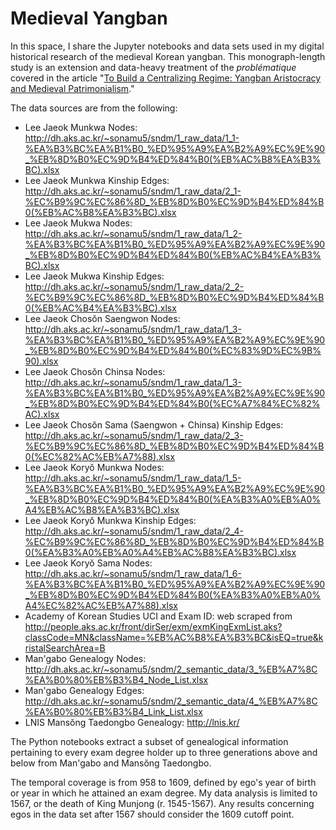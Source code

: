 # Medieval Yangban

In this space, I share the Jupyter notebooks and data sets used in my digital historical research of the medieval Korean yangban. This monograph-length study is an extension and data-heavy treatment of the _problématique_ covered in the article "[To Build a Centralizing Regime: Yangban Aristocracy and Medieval Patrimonialism](https://doi.org/10.1353/seo.2019.0003)."

The data sources are from the following:
* Lee Jaeok Munkwa Nodes: http://dh.aks.ac.kr/~sonamu5/sndm/1_raw_data/1_1-%EA%B3%BC%EA%B1%B0_%ED%95%A9%EA%B2%A9%EC%9E%90_%EB%8D%B0%EC%9D%B4%ED%84%B0(%EB%AC%B8%EA%B3%BC).xlsx
* Lee Jaeok Munkwa Kinship Edges: http://dh.aks.ac.kr/~sonamu5/sndm/1_raw_data/2_1-%EC%B9%9C%EC%86%8D_%EB%8D%B0%EC%9D%B4%ED%84%B0(%EB%AC%B8%EA%B3%BC).xlsx
* Lee Jaeok Mukwa Nodes: http://dh.aks.ac.kr/~sonamu5/sndm/1_raw_data/1_2-%EA%B3%BC%EA%B1%B0_%ED%95%A9%EA%B2%A9%EC%9E%90_%EB%8D%B0%EC%9D%B4%ED%84%B0(%EB%AC%B4%EA%B3%BC).xlsx
* Lee Jaeok Mukwa Kinship Edges: http://dh.aks.ac.kr/~sonamu5/sndm/1_raw_data/2_2-%EC%B9%9C%EC%86%8D_%EB%8D%B0%EC%9D%B4%ED%84%B0(%EB%AC%B4%EA%B3%BC).xlsx
* Lee Jaeok Chosŏn Saengwon Nodes: http://dh.aks.ac.kr/~sonamu5/sndm/1_raw_data/1_3-%EA%B3%BC%EA%B1%B0_%ED%95%A9%EA%B2%A9%EC%9E%90_%EB%8D%B0%EC%9D%B4%ED%84%B0(%EC%83%9D%EC%9B%90).xlsx
* Lee Jaeok Chosŏn Chinsa Nodes: http://dh.aks.ac.kr/~sonamu5/sndm/1_raw_data/1_3-%EA%B3%BC%EA%B1%B0_%ED%95%A9%EA%B2%A9%EC%9E%90_%EB%8D%B0%EC%9D%B4%ED%84%B0(%EC%A7%84%EC%82%AC).xlsx
* Lee Jaeok Chosŏn Sama (Saengwon + Chinsa) Kinship Edges: http://dh.aks.ac.kr/~sonamu5/sndm/1_raw_data/2_3-%EC%B9%9C%EC%86%8D_%EB%8D%B0%EC%9D%B4%ED%84%B0(%EC%82%AC%EB%A7%88).xlsx
* Lee Jaeok Koryŏ Munkwa Nodes: http://dh.aks.ac.kr/~sonamu5/sndm/1_raw_data/1_5-%EA%B3%BC%EA%B1%B0_%ED%95%A9%EA%B2%A9%EC%9E%90_%EB%8D%B0%EC%9D%B4%ED%84%B0(%EA%B3%A0%EB%A0%A4%EB%AC%B8%EA%B3%BC).xlsx
* Lee Jaeok Koryŏ Munkwa Kinship Edges: http://dh.aks.ac.kr/~sonamu5/sndm/1_raw_data/2_4-%EC%B9%9C%EC%86%8D_%EB%8D%B0%EC%9D%B4%ED%84%B0(%EA%B3%A0%EB%A0%A4%EB%AC%B8%EA%B3%BC).xlsx
* Lee Jaeok Koryŏ Sama Nodes: http://dh.aks.ac.kr/~sonamu5/sndm/1_raw_data/1_6-%EA%B3%BC%EA%B1%B0_%ED%95%A9%EA%B2%A9%EC%9E%90_%EB%8D%B0%EC%9D%B4%ED%84%B0(%EA%B3%A0%EB%A0%A4%EC%82%AC%EB%A7%88).xlsx
* Academy of Korean Studies UCI and Exam ID: web scraped from http://people.aks.ac.kr/front/dirSer/exm/exmKingExmList.aks?classCode=MN&className=%EB%AC%B8%EA%B3%BC&isEQ=true&kristalSearchArea=B
* Man'gabo Genealogy Nodes: http://dh.aks.ac.kr/~sonamu5/sndm/2_semantic_data/3_%EB%A7%8C%EA%B0%80%EB%B3%B4_Node_List.xlsx
* Man'gabo Genealogy Edges: http://dh.aks.ac.kr/~sonamu5/sndm/2_semantic_data/4_%EB%A7%8C%EA%B0%80%EB%B3%B4_Link_List.xlsx
* LNIS Mansŏng Taedongbo Genealogy: http://lnis.kr/

The Python notebooks extract a subset of genealogical information pertaining to every exam degree holder up to three generations above and below from Man'gabo and Mansŏng Taedongbo.

The temporal coverage is from 958 to 1609, defined by ego's year of birth or year in which he attained an exam degree. My data analysis is limited to 1567, or the death of King Munjong (r. 1545-1567). Any results concerning egos in the data set after 1567 should consider the 1609 cutoff point.
